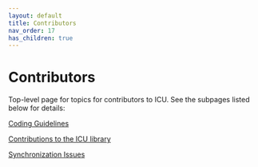 ```yaml
---
layout: default
title: Contributors
nav_order: 17
has_children: true
---
```

<!--
© 2020 and later: Unicode, Inc. and others.
License & terms of use: http://www.unicode.org/copyright.html
-->

# Contributors

Top-level page for topics for contributors to ICU. See the subpages listed below for
details:

[Coding Guidelines](codingguidelines.md)

[Contributions to the ICU library](contributions.md)

[Synchronization Issues](sync/index.md)